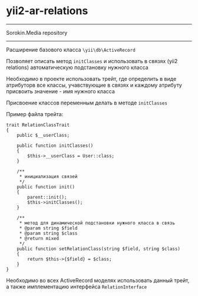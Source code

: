 # yii2-ar-relations

***
Sorokin.Media repository
***

Расширение базового класса `\yii\db\ActiveRecord`

Позволяет описать метод `initClasses` и использовать в связях (yii2 relations) автоматическую подстановку нужного класса

Необходимо в проекте использовать трейт, где определить в виде атрибуторв все классы, учавствующие в связях и каждому атрибуту присвоить значение - имя нужного класса
 
Присвоение классов переменным делать в методе `initClasses`
 
Пример файла трейта:

```$php
trait RelationClassTrait
{
    public $__userClass;
    
    public function initClasses()
    {
        $this->__userClass = User::class;
    }
    
    /**
     * инициализация связей
     */
    public function init()
    {
        parent::init();
        $this->initClasses();
    }

    /**
     * метод для динамической подстановки нужного класса в связь
     * @param string $field
     * @param string $class
     * @return mixed
     */
    public function setRelationClass(string $field, string $class)
    {
        return $this->{$field} = $class;
    }
}
```
   
Необходимо во всех ActiveRecord моделях использовать данный трейт, а также имплементацию интерфейса `RelationInterface`